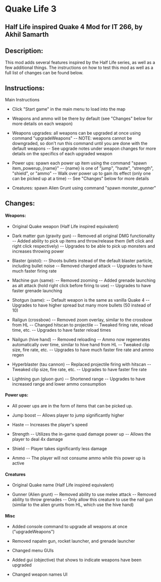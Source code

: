 # Quake Life 3 #
## Half Life inspired Quake 4 Mod for IT 266, by Akhil Samarth ##

## Description: 
This mod adds several features inspired by the Half Life series, as well as a few additional things. The instructions on how to test this mod as well as a full list of changes can be found below.

## Instructions:

Main Instructions

- Click "Start game" in the main menu to load into the map

- Weapons and ammo will be there by default (see "Changes" below for more details on each weapon)

- Weapons upgrades: all weapons can be upgraded at once using command "upgradeWeapons"
-- NOTE: weapons cannot be downgraded, so don't run this command until you are done with the default weapons
-- See upgrade notes under weapon changes for more details on the specifics of each upgraded weapon

- Power ups: spawn each power up item using the command "spawn item_powerup_{name}"
-- {name} is one of "jump", "haste", "strength", "shield", or "ammo"
-- Walk over power up to gain its effect (only one can be picked up at a time)
-- See "Changes" below for more details

- Creatures: spawn Alien Grunt using command "spawn monster_gunner"

## Changes:

#### Weapons:

- Original Quake weapon (Half Life inspired equivalent)

- Dark matter gun (gravity gun)
-- Removed all original DMG functionality
-- Added ability to pick up items and throw/release them (left click and right click respectively)
-- Upgrades to be able to pick up monsters and increases throwing power

- Blaster (pistol):
-- Shoots bullets instead of the default blaster particle, including bullet noise
-- Removed charged attack
-- Upgrades to have much faster firing rate

- Machine gun (same):
-- Removed zooming
-- Added grenade launching as alt attack (hold right click before firing to use)
-- Upgrades to have faster grenade launching

- Shotgun (same):
-- Default weapon is the same as vanilla Quake 4
-- Upgrades to have higher spread but many more bullets (50 instead of 10)

- Railgun (crossbow)
-- Removed zoom overlay, similar to the crossbow from HL
-- Changed hitscan to projectile
-- Tweaked firing rate, reload time, etc.
-- Upgrades to have faster reload times

- Nailgun (hive hand)
-- Removed reloading
-- Ammo now regenerates automatically over time, similar to hive hand from HL
-- Tweaked clip size, fire rate, etc.
-- Upgrades to have much faster fire rate and ammo regen

- Hyperblaster (tau cannon)
-- Replaced projectile firing with hitscan
-- Tweaked clip size, fire rate, etc.
-- Upgrades to have faster fire rate

- Lightning gun (gluon gun)
-- Shortened range
-- Upgrades to have increased range and lower ammo consumption

#### Power ups:

- All power ups are in the form of items that can be picked up.

- Jump boost
-- Allows player to jump significantly higher

- Haste
-- Increases the player's speed

- Strength
-- Utilizes the in-game quad damage power up
-- Allows the player to deal 4x damage

- Shield
-- Player takes significantly less damage

- Ammo
-- The player will not consume ammo while this power up is active

#### Creatures

- Original Quake name (Half Life inspired equivalent)

- Gunner (Alien grunt)
-- Removed ability to use melee attack
-- Removed ability to throw grenades
-- Only allow this creature to use the nail gun (similar to the alien grunts from HL, which use the hive hand)

#### Misc

- Added console command to upgrade all weapons at once ("upgradeWeapons") 

- Removed napalm gun, rocket launcher, and grenade launcher

- Changed menu GUIs

- Added gui (objective) that shows to indicate weapons have been upgraded

- Changed weapon names UI
